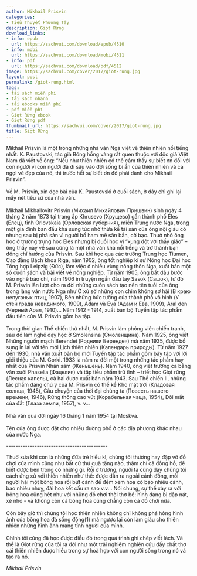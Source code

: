```yaml
---
author: Mikhail Prisvin
categories:
- Tiểu Thuyết Phương Tây
description: Giọt Rừng
download_links:
- info: epub
  url: https://sachvui.com/download/epub/4510
- info: mobi
  url: https://sachvui.com/download/mobi/4511
- info: pdf
  url: https://sachvui.com/download/pdf/4512
image: https://sachvui.com/cover/2017/giot-rung.jpg
layout: post
permalink: /giot-rung.html
tags:
- tải sách miễn phí
- tải sách nhanh
- tải ebooks miễn phí
- pdf miễn phí
- Giọt Rừng ebook
- Giọt Rừng pdf
thumbnail_url: https://sachvui.com/cover/2017/giot-rung.jpg
title: Giọt Rừng
---
```


 <div class="item-desc text-justify"> <p>Mikhail Prisvin là một trong những nhà văn Nga viết về thiên nhiên nổi tiếng nhất. K. Paustovski, tác giả Bông hồng vàng rất quen thuộc với độc giả Việt Nam đã viết về ông: “Nếu như thiên nhiên có thể cảm thấy sự biết ơn đối với con người vì con người đã đi sâu vào đời sống bí ẩn của thiên nhiên và ca ngợi vẻ đẹp của nó, thì trước hết sự biết ơn đó phải dành cho Mikhail Prisvin”.<br><br>Về M. Prisvin, xin đọc bài của K. Paustovski ở cuối sách, ở đây chỉ ghi lại mấy nét tiểu sử của nhà văn.<br><br>Mikhail Mikhailovitr Prisvin (Михаил Михайлович Пришвин) sinh ngày 4 tháng 2 năm 1873 tại trang ấp Khrusevo (Хрущево) gần thành phố Eles (Елец), tỉnh Orlovskaia (Орловская губерния), miền Trung nước Nga, trong một gia đình ban đầu khá sung túc nhờ thừa kế tài sản của ông nội giàu có nhưng sau bị phá sản vì người bố ham mê săn bắn, cờ bạc. Thuở nhỏ ông học ở trường trung học Eles nhưng bị đuổi học vì “xung đột với thầy giáo” – ông thầy này về sau cũng là một nhà văn khá nổi tiếng và trở thành bạn đồng chí hướng của Prisvin. Sau khi học qua các trường Trung học Tiumen, Cao đẳng Bách khoa Riga, năm 1902, ông tốt nghiệp kĩ sư Nông học Đại học Tổng hợp Leipzig (Đức), làm việc ở nhiều vùng nông thôn Nga, xuất bản một số cuốn sách và bài viết về nông nghiệp. Từ năm 1905, ông bắt đầu bước vào nghề báo chí, năm 1906 in truyện ngắn đầu tay Sasok (Сашок), từ đó M. Prisvin lần lượt cho ra đời những cuốn sách tạo nên tên tuổi của ông trong làng văn nước Nga như Ở xứ sở những con chim không sợ hãi (В краю непуганых птиц, 1907), Bên những bức tường của thành phố vô hình (У стен града невидимого, 1909), Adam và Eva (Адам и Ева, 1909), Aral đen (Черный Арал, 1910)... Năm 1912 - 1914, xuất bản bộ Tuyển tập tác phẩm đầu tiên của M. Prisvin gồm ba tập.<br><br>Trong thời gian Thế chiến thứ nhất, M. Prisvin làm phóng viên chiến tranh, sau đó làm nghề dạy học ở Smolensina (Смоленщина). Năm 1925, ông viết Những nguồn mạch Berendei (Родники Берендея) mà năm 1935, được bổ sung in lại với tên mới Lịch thiên nhiên (Календарь природы). Từ năm 1927 đến 1930, nhà văn xuất bản bộ mới Tuyển tập tác phẩm gồm bảy tập với lời giới thiệu của M. Gorki. 1933 là năm ra đời một trong những tác phẩm hay nhất của Prisvin Nhân sâm (Женьшень). Năm 1940, ông viết trường ca bằng văn xuôi Phaselia (Фацелия) và tập tiểu phẩm trữ tình – triết học Giọt rừng (Лесная капель), cả hai được xuất bản năm 1943. Sau Thế chiến II, những tác phẩm đáng chú ý của M. Prisvin có thể kể Kho mặt trời (Кладовая солнца, 1945), Câu chuyện của thời đại chúng ta (Повесть нашего времени, 1946), Rừng thông cao vút (Корабельная чаща, 1954), Đôi mắt của đất (Глаза земли, 1957), v. v…<br><br>Nhà văn qua đời ngày 16 tháng 1 năm 1954 tại Moskva.<br><br>Tên của ông được đặt cho nhiều đường phố ở các địa phương khác nhau của nước Nga.</p><p>-------------------------------------------</p><p>Thuở xưa khi còn là những đứa trẻ hiếu kì, chúng tôi thường hay đập vỡ đồ chơi của mình cũng như bất cứ thứ quà tặng nào, thậm chí cả đồng hồ, để biết được bên trong có những gì. Rồi ở trường, người ta cũng dạy chúng tôi cách ứng xử với thiên nhiên như thế: được dẫn ra ngoài cánh đồng, mỗi người hái một bông hoa rồi bứt cánh để đếm xem hoa có bao nhiêu cánh, bao nhiêu nhuỵ, đài hoa kết cấu ra sao v.v... Nói chung, sự thể xảy ra với bông hoa cũng hệt như với những đồ chơi thời thơ bé: hình dạng bị dập nát, xé nhỏ - và không còn cả bông hoa cũng chẳng còn cả đồ chơi nữa.<br><br>Còn bây giờ thì chúng tôi học thiên nhiên không chỉ không phá hỏng hình ảnh của bông hoa đá sống động(1) mà ngược lại còn làm giàu cho thiên nhiên những hình ảnh mang tính người của mình.<br><br>Chính tôi cũng đã học được điều đó trong quá trình ghi chép viết lách. Và thế là Giọt rừng của tôi ra đời như một trải nghiệm nghiên cứu đầy chất thơ cái thiên nhiên được hiểu trong sự hoà hợp với con người sống trong nó và tạo ra nó.</p><p><em>Mikhail Prisvin</em></p> </div>